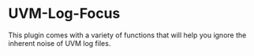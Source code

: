 # UVM-Log-Focus
This plugin comes with a variety of functions that will help you ignore the inherent noise of UVM log files.
